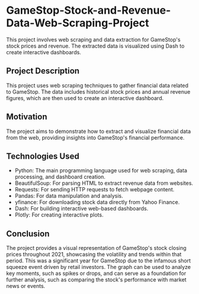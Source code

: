 # GameStop-Stock-and-Revenue-Data-Web-Scraping-Project

This project involves web scraping and data extraction for GameStop's stock prices and revenue. The extracted data is visualized using Dash to create interactive dashboards.

## Project Description

This project uses web scraping techniques to gather financial data related to GameStop. The data includes historical stock prices and annual revenue figures, which are then used to create an interactive dashboard.

## Motivation

The project aims to demonstrate how to extract and visualize financial data from the web, providing insights into GameStop's financial performance.

## Technologies Used

- Python: The main programming language used for web scraping, data processing, and dashboard creation.
- BeautifulSoup: For parsing HTML to extract revenue data from websites.
- Requests: For sending HTTP requests to fetch webpage content.
- Pandas: For data manipulation and analysis.
- yfinance: For downloading stock data directly from Yahoo Finance.
- Dash: For building interactive web-based dashboards.
- Plotly: For creating interactive plots.

## Conclusion 

The project provides a visual representation of GameStop's stock closing prices throughout 2021, showcasing the volatility and trends within that period. This was a significant year for GameStop due to the infamous short squeeze event driven by retail investors. The graph can be used to analyze key moments, such as spikes or drops, and can serve as a foundation for further analysis, such as comparing the stock's performance with market news or events.
